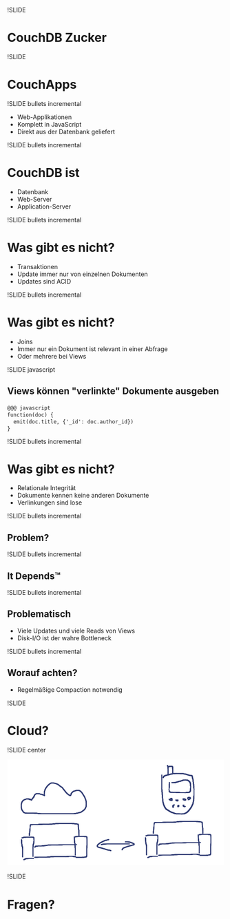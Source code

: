 !SLIDE

# CouchDB Zucker #

!SLIDE

# CouchApps #

!SLIDE bullets incremental

* Web-Applikationen
* Komplett in JavaScript
* Direkt aus der Datenbank geliefert

!SLIDE bullets incremental

# CouchDB ist #

* Datenbank
* Web-Server
* Application-Server

!SLIDE bullets incremental

# Was gibt es nicht? #

* Transaktionen
* Update immer nur von einzelnen Dokumenten
* Updates sind ACID

!SLIDE bullets incremental

# Was gibt es nicht? #

* Joins
* Immer nur ein Dokument ist relevant in einer Abfrage
* Oder mehrere bei Views

!SLIDE javascript

## Views können "verlinkte" Dokumente ausgeben ##

    @@@ javascript
    function(doc) {
      emit(doc.title, {'_id': doc.author_id})
    }

!SLIDE bullets incremental

# Was gibt es nicht? #

* Relationale Integrität
* Dokumente kennen keine anderen Dokumente
* Verlinkungen sind lose

!SLIDE bullets incremental

## Problem? ##

!SLIDE bullets incremental

## It Depends™ ##

!SLIDE bullets incremental

## Problematisch ##

* Viele Updates und viele Reads von Views
* Disk-I/O ist der wahre Bottleneck

!SLIDE bullets incremental

## Worauf achten? ##

* Regelmäßige Compaction notwendig

!SLIDE

# Cloud? #

!SLIDE center

![Cloud](replication.png)

!SLIDE

# Fragen? #

